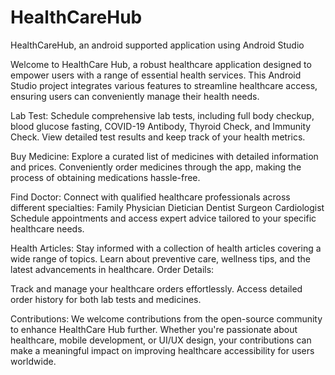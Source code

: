 # HealthCareHub
HealthCareHub, an android supported application using Android Studio

Welcome to HealthCare Hub, a robust healthcare application designed to empower users with a range of essential health services.
This Android Studio project integrates various features to streamline healthcare access, ensuring users can conveniently manage their health needs.

Lab Test:
Schedule comprehensive lab tests, including full body checkup, blood glucose fasting, COVID-19 Antibody, Thyroid Check, and Immunity Check.
View detailed test results and keep track of your health metrics.

Buy Medicine:
Explore a curated list of medicines with detailed information and prices.
Conveniently order medicines through the app, making the process of obtaining medications hassle-free.

Find Doctor:
Connect with qualified healthcare professionals across different specialties:
Family Physician
Dietician
Dentist
Surgeon
Cardiologist
Schedule appointments and access expert advice tailored to your specific healthcare needs.

Health Articles:
Stay informed with a collection of health articles covering a wide range of topics.
Learn about preventive care, wellness tips, and the latest advancements in healthcare.
Order Details:

Track and manage your healthcare orders effortlessly.
Access detailed order history for both lab tests and medicines.

Contributions:
We welcome contributions from the open-source community to enhance HealthCare Hub further.
Whether you're passionate about healthcare, mobile development, or UI/UX design, your contributions can make a meaningful impact on improving healthcare accessibility for users worldwide.
